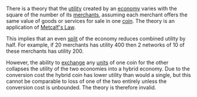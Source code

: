 There is a theory that the [utility](Glossary#utility) created by an [economy](Glossary#economy) varies with the square of the number of its [merchants](Glossary#merchant), assuming each merchant offers the same value of goods or services for sale in one [coin](Glossary#coin). The theory is an application of [Metcalf's Law](https://en.wikipedia.org/wiki/Metcalfe%27s_law).

This implies that an even [split](Glossary#split) of the economy reduces combined utility by half. For example, if 20 merchants has utility 400 then 2 networks of 10 of these merchants has utility 200.

However, the ability to [exchange](Glossary#exchange) any [units](Glossary#unit) of one coin for the other collapses the utility of the two economies into a hybrid economy. Due to the conversion cost the hybrid coin has lower utility than would a single, but this cannot be comparable to loss of one of the two entirely unless the conversion cost is unbounded. The theory is therefore invalid.